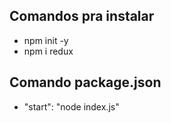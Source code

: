 ## Comandos pra instalar

  - npm init -y
  - npm i redux

## Comando package.json
 
  - "start": "node index.js"